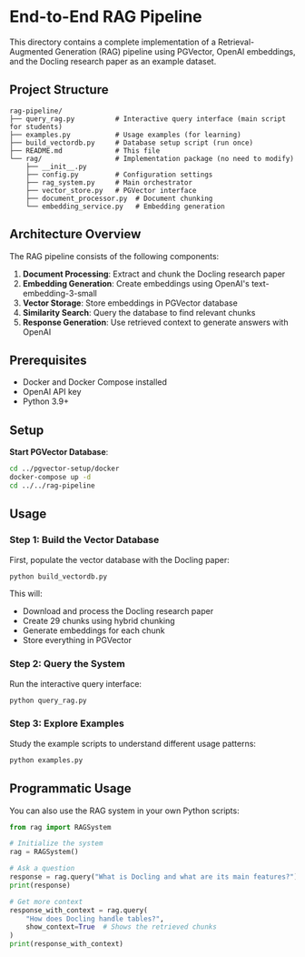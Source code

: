 # End-to-End RAG Pipeline

This directory contains a complete implementation of a Retrieval-Augmented Generation (RAG) pipeline using PGVector, OpenAI embeddings, and the Docling research paper as an example dataset.

## Project Structure

```text
rag-pipeline/
├── query_rag.py          # Interactive query interface (main script for students)
├── examples.py           # Usage examples (for learning)
├── build_vectordb.py     # Database setup script (run once)
├── README.md             # This file
└── rag/                  # Implementation package (no need to modify)
    ├── __init__.py
    ├── config.py         # Configuration settings
    ├── rag_system.py     # Main orchestrator
    ├── vector_store.py   # PGVector interface
    ├── document_processor.py  # Document chunking
    └── embedding_service.py   # Embedding generation
```

## Architecture Overview

The RAG pipeline consists of the following components:

1. **Document Processing**: Extract and chunk the Docling research paper
2. **Embedding Generation**: Create embeddings using OpenAI's text-embedding-3-small
3. **Vector Storage**: Store embeddings in PGVector database
4. **Similarity Search**: Query the database to find relevant chunks
5. **Response Generation**: Use retrieved context to generate answers with OpenAI

## Prerequisites

- Docker and Docker Compose installed
- OpenAI API key
- Python 3.9+

## Setup

 **Start PGVector Database**:
```bash
cd ../pgvector-setup/docker
docker-compose up -d
cd ../../rag-pipeline
```

## Usage

### Step 1: Build the Vector Database

First, populate the vector database with the Docling paper:

```bash
python build_vectordb.py
```

This will:
- Download and process the Docling research paper
- Create 29 chunks using hybrid chunking
- Generate embeddings for each chunk
- Store everything in PGVector

### Step 2: Query the System

Run the interactive query interface:

```bash
python query_rag.py
```

### Step 3: Explore Examples

Study the example scripts to understand different usage patterns:

```bash
python examples.py
```

## Programmatic Usage

You can also use the RAG system in your own Python scripts:

```python
from rag import RAGSystem

# Initialize the system
rag = RAGSystem()

# Ask a question
response = rag.query("What is Docling and what are its main features?")
print(response)

# Get more context
response_with_context = rag.query(
    "How does Docling handle tables?",
    show_context=True  # Shows the retrieved chunks
)
print(response_with_context)
```
